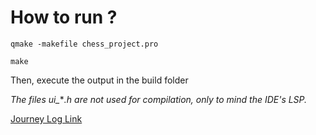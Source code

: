# How to run ?
`qmake -makefile chess_project.pro`

`make`

Then, execute the output in the build folder

*The files ui_***.h are not used for compilation, only to mind the IDE's LSP.*

[Journey Log Link](https://raw.githubusercontent.com/ZakariaZair/qt_board_game/refs/heads/main/refactor_log.txt)
